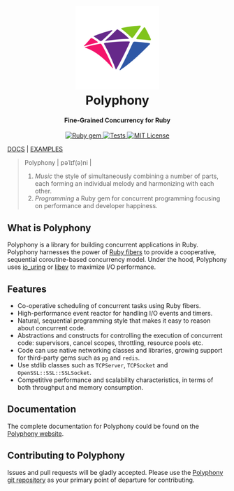 <h1 align="center">
  <a href="https://digital-fabric.github.io/polyphony/">
    <img src="docs/polyphony-logo.png" alt="Polyphony">
  </a>
  <br>
  Polyphony
  <br>
</h1>

<h4 align="center">Fine-Grained Concurrency for Ruby</h4>

<p align="center">
  <a href="http://rubygems.org/gems/polyphony">
    <img src="https://badge.fury.io/rb/polyphony.svg" alt="Ruby gem">
  </a>
  <a href="https://github.com/digital-fabric/polyphony/actions?query=workflow%3ATests">
    <img src="https://github.com/digital-fabric/polyphony/workflows/Tests/badge.svg" alt="Tests">
  </a>
  <a href="https://github.com/digital-fabric/polyphony/blob/master/LICENSE">
    <img src="https://img.shields.io/badge/license-MIT-blue.svg" alt="MIT License">
  </a>
</p>

[DOCS](https://digital-fabric.github.io/polyphony/) |
[EXAMPLES](examples)

> Polyphony \| pəˈlɪf\(ə\)ni \|
> 1. _Music_ the style of simultaneously combining a number of parts, each
>    forming an individual melody and harmonizing with each other.
> 2. _Programming_ a Ruby gem for concurrent programming focusing on performance
>    and developer happiness.

## What is Polyphony

Polyphony is a library for building concurrent applications in Ruby. Polyphony
harnesses the power of [Ruby fibers](https://ruby-doc.org/core-2.5.1/Fiber.html)
to provide a cooperative, sequential coroutine-based concurrency model. Under
the hood, Polyphony uses
[io_uring](https://unixism.net/loti/what_is_io_uring.html) or
[libev](https://github.com/enki/libev) to maximize I/O performance.

## Features

* Co-operative scheduling of concurrent tasks using Ruby fibers.
* High-performance event reactor for handling I/O events and timers.
* Natural, sequential programming style that makes it easy to reason about
  concurrent code.
* Abstractions and constructs for controlling the execution of concurrent code:
  supervisors, cancel scopes, throttling, resource pools etc.
* Code can use native networking classes and libraries, growing support for
  third-party gems such as `pg` and `redis`.
* Use stdlib classes such as `TCPServer`, `TCPSocket` and
  `OpenSSL::SSL::SSLSocket`.
* Competitive performance and scalability characteristics, in terms of both
  throughput and memory consumption.

## Documentation

The complete documentation for Polyphony could be found on the
[Polyphony website](https://digital-fabric.github.io/polyphony).

## Contributing to Polyphony

Issues and pull requests will be gladly accepted. Please use the [Polyphony git
repository](https://github.com/digital-fabric/polyphony) as your primary point
of departure for contributing.
